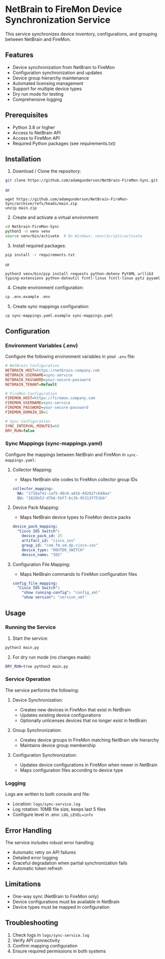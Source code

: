 # NetBrain to FireMon Device Synchronization Service

This service synchronizes device inventory, configurations, and grouping between NetBrain and FireMon.

## Features

- Device synchronization from NetBrain to FireMon
- Configuration synchronization and updates
- Device group hierarchy maintenance
- Automated licensing management
- Support for multiple device types
- Dry run mode for testing
- Comprehensive logging

## Prerequisites

- Python 3.8 or higher
- Access to NetBrain API
- Access to FireMon API
- Required Python packages (see requirements.txt)

## Installation

1. Download / Clone the repository:
```bash
git clone https://github.com/adamgunderson/NetBrain-FireMon-Sync.git
```
or
```
wget https://github.com/adamgunderson/NetBrain-FireMon-Sync/archive/refs/heads/main.zip
unzip main.zip
```

2. Create and activate a virtual environment:
```bash
cd Netbrain-FireMon-Sync
python3 -m venv venv
source venv/bin/activate  # On Windows: venv\Scripts\activate
```

3. Install required packages:
```bash
pip install -r requirements.txt
```
or
```
python3 venv/bin/pip install requests python-dotenv PyYAML urllib3 typing-extensions python-dateutil fcntl-linux fcntl-linux pytz pyyaml
```

4. Create environment configuration:
```bash
cp .env.example .env
```

5. Create sync mappings configuration:
```bash
cp sync-mappings.yaml.example sync-mappings.yaml
```

## Configuration

### Environment Variables (.env)

Configure the following environment variables in your `.env` file:

```ini
# NetBrain Configuration
NETBRAIN_HOST=https://netbrain.company.com
NETBRAIN_USERNAME=sync-service
NETBRAIN_PASSWORD=your-secure-password
NETBRAIN_TENANT=Default

# FireMon Configuration
FIREMON_HOST=https://firemon.company.com
FIREMON_USERNAME=sync-service
FIREMON_PASSWORD=your-secure-password
FIREMON_DOMAIN_ID=1

# Sync Configuration
SYNC_INTERVAL_MINUTES=60
DRY_RUN=false
```

### Sync Mappings (sync-mappings.yaml)

Configure the mappings between NetBrain and FireMon in `sync-mappings.yaml`:

1. Collector Mapping:
   - Maps NetBrain site codes to FireMon collector group IDs
   ```yaml
   collector_mapping:
     NA: "1716af41-caf5-40c6-a81b-84202fc640aa"
     EU: "2826b52-d7b6-5bf7-bc2b-95313f751bb"
   ```

2. Device Pack Mapping:
   - Maps NetBrain device types to FireMon device packs
   ```yaml
   device_pack_mapping:
     "Cisco IOS Switch":
       device_pack_id: 25
       artifact_id: "cisco_ios"
       group_id: "com.fm.sm.dp.cisco-ios"
       device_type: "ROUTER_SWITCH"
       device_name: "IOS"
   ```

3. Configuration File Mapping:
   - Maps NetBrain commands to FireMon configuration files
   ```yaml
   config_file_mapping:
     "Cisco IOS Switch":
       "show running-config": "config_xml"
       "show version": "version_xml"
   ```

## Usage

### Running the Service

1. Start the service:
```bash
python3 main.py
```

2. For dry run mode (no changes made):
```bash
DRY_RUN=true python3 main.py
```

### Service Operation

The service performs the following:

1. Device Synchronization:
   - Creates new devices in FireMon that exist in NetBrain
   - Updates existing device configurations
   - Optionally unlicenses devices that no longer exist in NetBrain

2. Group Synchronization:
   - Creates device groups in FireMon matching NetBrain site hierarchy
   - Maintains device group membership

3. Configuration Synchronization:
   - Updates device configurations in FireMon when newer in NetBrain
   - Maps configuration files according to device type

### Logging

Logs are written to both console and file:
- Location: `logs/sync-service.log`
- Log rotation: 10MB file size, keeps last 5 files
- Configure level in .env: `LOG_LEVEL=info`

## Error Handling

The service includes robust error handling:
- Automatic retry on API failures
- Detailed error logging
- Graceful degradation when partial synchronization fails
- Automatic token refresh

## Limitations

- One-way sync (NetBrain to FireMon only)
- Device configurations must be available in NetBrain
- Device types must be mapped in configuration

## Troubleshooting

1. Check logs in `logs/sync-service.log`
2. Verify API connectivity
3. Confirm mapping configuration
4. Ensure required permissions in both systems
